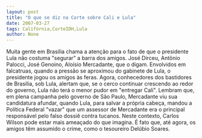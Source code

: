 ```yaml
---
layout: post
title: "O que se diz na Corte sobre Cali e Lula"
date: 2007-03-27
tags: Califórnia,CorteIDH,Lula
author: None
---
```

Muita gente em Brasília chama a atenção para o fato de que o presidente Lula não costuma \"segurar\" a barra dos amigos. José Dirceu, Antônio Palocci, José Genoino, Aloísio Mercadante, que o digam.
Envolvidos em falcatruas, quando a pressão se aproximou do gabinete de Lula, o presidente jogou os amigos às feras.
Agora, conhecedores dos bastidores de Brasília, sob Lula, alertam que, se o cerco continuar crescendo ao redor do governo, Lula não terá o menor pudor em \"entregar Cali\".
Lembram que, em plena campanha pelo governo de São Paulo, Mercadante viu sua candidatura afundar, quando Lula, para salvar a própria cabeça, mandou a Política Federal \"vazar\" que um assessor de Mercadante era o principal responsável pelo falso dossiê contra tucanos.
Neste contexto, Carlos Wilson pode estar mais ameaçado do que imagina.
É fato que, até agora, os amigos têm assumido o crime, como o tesoureiro Delúbio Soares.  